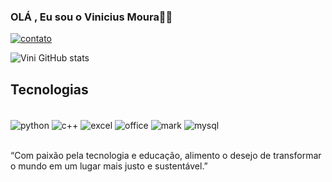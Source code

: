 ### OLÁ , Eu sou o Vinicius Moura🤙🏼

[![contato](https://img.shields.io/badge/LinkedIn-0077B5?style=for-the-badge&logo=linkedin&logoColor=white
)](https://www.linkedin.com/in/vinicius-gouvêa-de-moura-303586254)


![Vini GitHub stats](https://github-readme-stats.vercel.app/api?username=gouveamoura&show_icons=true&theme=tokyonight)


## Tecnologias

<div style='display: inline_block'><br/>
    <img align='center' alt='python' src='https://img.shields.io/badge/Python-3776AB?style=for-the-badge&logo=python&logoColor=white
    '/>
    <img align='center' alt='c++' src='https://img.shields.io/badge/C%2B%2B-00599C?style=for-the-badge&logo=c%2B%2B&logoColor=white'/>
    <img align='center' alt='excel' src='https://img.shields.io/badge/Microsoft_Excel-217346?style=for-the-badge&logo=microsoft-excel&logoColor=white'/>
    <img align='center' alt='office' src='https://img.shields.io/badge/Microsoft_Office-D83B01?style=for-the-badge&logo=microsoft-office&logoColor=white'/>
    <img align='center' alt='mark' src='https://img.shields.io/badge/Markdown-000000?style=for-the-badge&logo=markdown&logoColor=white
    '/>
    <img align='center' alt='mysql' src='https://img.shields.io/badge/MySQL-00000F?style=for-the-badge&logo=mysql&logoColor=white'/>
</div></br>

“Com paixão pela tecnologia e educação, alimento o desejo de transformar o mundo em um lugar mais justo e sustentável.”
